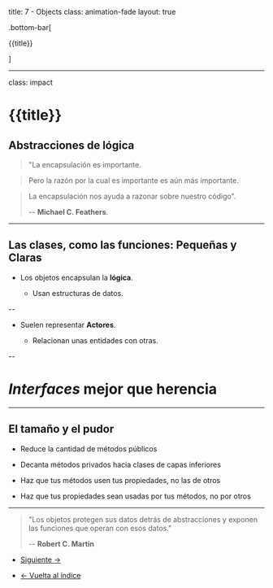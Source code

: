 title: 7 - Objects
class: animation-fade
layout: true

.bottom-bar[

{{title}}

]

---

class: impact

# {{title}}

## Abstracciones de lógica

> "La encapsulación es importante.

> Pero la razón por la cual es importante es aún más importante.

> La encapsulación nos ayuda a razonar sobre nuestro código".
>
> -- **Michael C. Feathers**.

---

## Las clases, como las funciones: Pequeñas y Claras

- Los objetos encapsulan la **lógica**.

  - Usan estructuras de datos.

--

- Suelen representar **Actores**.

  - Relacionan unas entidades con otras.

--

# _Interfaces_ mejor que herencia

---

## El tamaño y el pudor


- Reduce la cantidad de métodos públicos

- Decanta métodos privados hacia clases de capas inferiores

- Haz que tus métodos usen tus propiedades, no las de otros

- Haz que tus propiedades sean usadas por tus métodos, no por otros

---

> "Los objetos protegen sus datos detrás de abstracciones y exponen las funciones que operan con esos datos."
>
> -- **Robert C. Martin**

- [Siguiente ->](./8-components.html)

- [<- Vuelta al índice ](./)
